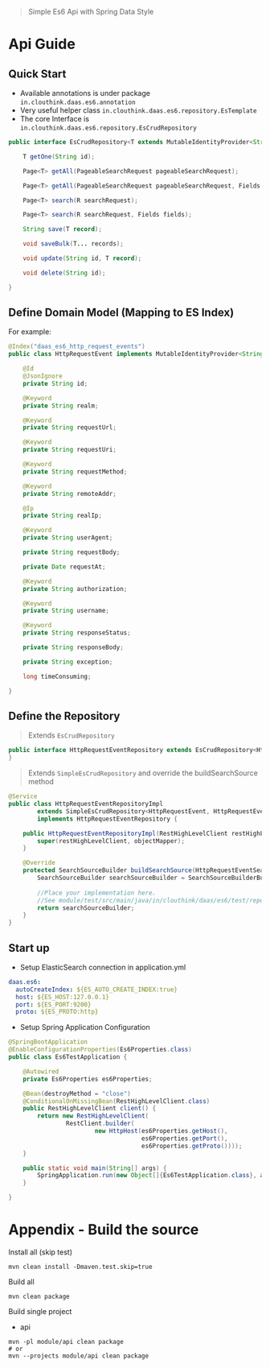 
> Simple Es6 Api with Spring Data Style

# Api Guide

## Quick Start

* Available annotations is under package `in.clouthink.daas.es6.annotation` 
* Very useful helper class `in.clouthink.daas.es6.repository.EsTemplate` 
* The core Interface is `in.clouthink.daas.es6.repository.EsCrudRepository`


```java
public interface EsCrudRepository<T extends MutableIdentityProvider<String>, R extends PageableSearchRequest> {

    T getOne(String id);

    Page<T> getAll(PageableSearchRequest pageableSearchRequest);

    Page<T> getAll(PageableSearchRequest pageableSearchRequest, Fields fields);

    Page<T> search(R searchRequest);

    Page<T> search(R searchRequest, Fields fields);

    String save(T record);

    void saveBulk(T... records);

    void update(String id, T record);

    void delete(String id);

}

```


## Define Domain Model (Mapping to ES Index)


For example:

```java
@Index("daas_es6_http_request_events")
public class HttpRequestEvent implements MutableIdentityProvider<String> {

    @Id
    @JsonIgnore
    private String id;

    @Keyword
    private String realm;

    @Keyword
    private String requestUrl;

    @Keyword
    private String requestUri;

    @Keyword
    private String requestMethod;

    @Keyword
    private String remoteAddr;

    @Ip
    private String realIp;

    @Keyword
    private String userAgent;

    private String requestBody;

    private Date requestAt;

    @Keyword
    private String authorization;

    @Keyword
    private String username;

    @Keyword
    private String responseStatus;

    private String responseBody;

    private String exception;

    long timeConsuming;

}
```

## Define the Repository 


> Extends `EsCrudRepository` 

```java
public interface HttpRequestEventRepository extends EsCrudRepository<HttpRequestEvent, HttpRequestEventSearchRequest> {
}
```

> Extends `SimpleEsCrudRepository` and override the buildSearchSource method 

```java
@Service
public class HttpRequestEventRepositoryImpl
        extends SimpleEsCrudRepository<HttpRequestEvent, HttpRequestEventSearchRequest>
        implements HttpRequestEventRepository {

    public HttpRequestEventRepositoryImpl(RestHighLevelClient restHighLevelClient, ObjectMapper objectMapper) {
        super(restHighLevelClient, objectMapper);
    }

    @Override
    protected SearchSourceBuilder buildSearchSource(HttpRequestEventSearchRequest request, Fields fields) {
        SearchSourceBuilder searchSourceBuilder = SearchSourceBuilderBuilder.build(request.resolvePageable(),
                                                                                           fields);
        //Place your implementation here.
        //See module/test/src/main/java/in/clouthink/daas/es6/test/repository/impl/HttpRequestEventRepositoryImpl.java
        return searchSourceBuilder;
    }
}    
```

## Start up

* Setup ElasticSearch connection in application.yml

```yml
daas.es6:
  autoCreateIndex: ${ES_AUTO_CREATE_INDEX:true}
  host: ${ES_HOST:127.0.0.1}
  port: ${ES_PORT:9200}
  proto: ${ES_PROTO:http}
```

* Setup Spring Application Configuration

```java
@SpringBootApplication
@EnableConfigurationProperties(Es6Properties.class)
public class Es6TestApplication {

    @Autowired
    private Es6Properties es6Properties;

    @Bean(destroyMethod = "close")
    @ConditionalOnMissingBean(RestHighLevelClient.class)
    public RestHighLevelClient client() {
        return new RestHighLevelClient(
                RestClient.builder(
                        new HttpHost(es6Properties.getHost(),
                                     es6Properties.getPort(),
                                     es6Properties.getProto())));
    }

    public static void main(String[] args) {
        SpringApplication.run(new Object[]{Es6TestApplication.class}, args);
    }

}
```


# Appendix - Build the source

Install all (skip test)

```shell
mvn clean install -Dmaven.test.skip=true
```

Build all

```shell
mvn clean package
```

Build single project

* api

```shell
mvn -pl module/api clean package
# or
mvn --projects module/api clean package
```
